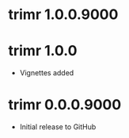 trimr 1.0.0.9000
===========


trimr 1.0.0
===========
* Vignettes added


trimr 0.0.0.9000
===========
* Initial release to GitHub
